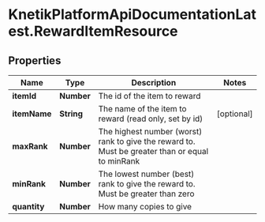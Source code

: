 # KnetikPlatformApiDocumentationLatest.RewardItemResource

## Properties
Name | Type | Description | Notes
------------ | ------------- | ------------- | -------------
**itemId** | **Number** | The id of the item to reward | 
**itemName** | **String** | The name of the item to reward (read only, set by id) | [optional] 
**maxRank** | **Number** | The highest number (worst) rank to give the reward to. Must be greater than or equal to minRank | 
**minRank** | **Number** | The lowest number (best) rank to give the reward to. Must be greater than zero | 
**quantity** | **Number** | How many copies to give | 


